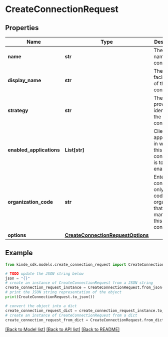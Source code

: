 # CreateConnectionRequest


## Properties

Name | Type | Description | Notes
------------ | ------------- | ------------- | -------------
**name** | **str** | The internal name of the connection. | [optional] 
**display_name** | **str** | The public facing name of the connection. | [optional] 
**strategy** | **str** | The identity provider identifier for the connection. | [optional] 
**enabled_applications** | **List[str]** | Client IDs of applications in which this connection is to be enabled. | [optional] 
**organization_code** | **str** | Enterprise connections only - the code for organization that manages this connection. | [optional] 
**options** | [**CreateConnectionRequestOptions**](CreateConnectionRequestOptions.md) |  | [optional] 

## Example

```python
from kinde_sdk.models.create_connection_request import CreateConnectionRequest

# TODO update the JSON string below
json = "{}"
# create an instance of CreateConnectionRequest from a JSON string
create_connection_request_instance = CreateConnectionRequest.from_json(json)
# print the JSON string representation of the object
print(CreateConnectionRequest.to_json())

# convert the object into a dict
create_connection_request_dict = create_connection_request_instance.to_dict()
# create an instance of CreateConnectionRequest from a dict
create_connection_request_from_dict = CreateConnectionRequest.from_dict(create_connection_request_dict)
```
[[Back to Model list]](../README.md#documentation-for-models) [[Back to API list]](../README.md#documentation-for-api-endpoints) [[Back to README]](../README.md)


